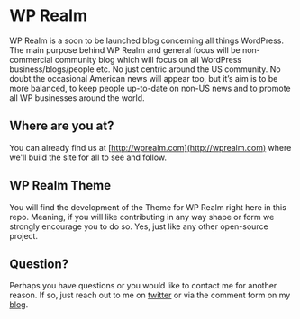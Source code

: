 WP Realm
========

WP Realm is a soon to be launched blog concerning all things WordPress. The main purpose behind WP Realm and general focus will be non-commercial community blog which will focus on all WordPress business/blogs/people etc. No just centric around the US community. No doubt the occasional American news will appear too, but it’s aim is to be more balanced, to keep people up-to-date on non-US news and to promote all WP businesses around the world. 

Where are you at?
-----------------

You can already find us at [http://wprealm.com](http://wprealm.com) where we'll build the site for all to see and follow.

WP Realm Theme
--------------
You will find the development of the Theme for WP Realm right here in this repo. Meaning, if you will like contributing in any way shape or form we strongly encourage you to do so. Yes, just like any other open-source project.

Question?
---------

Perhaps you have questions or you would like to contact me for another reason. If so, just reach out to me on [twitter](http://twitter.com/DeFries) or via the comment form on my [blog](http://remkusdevries.com).




